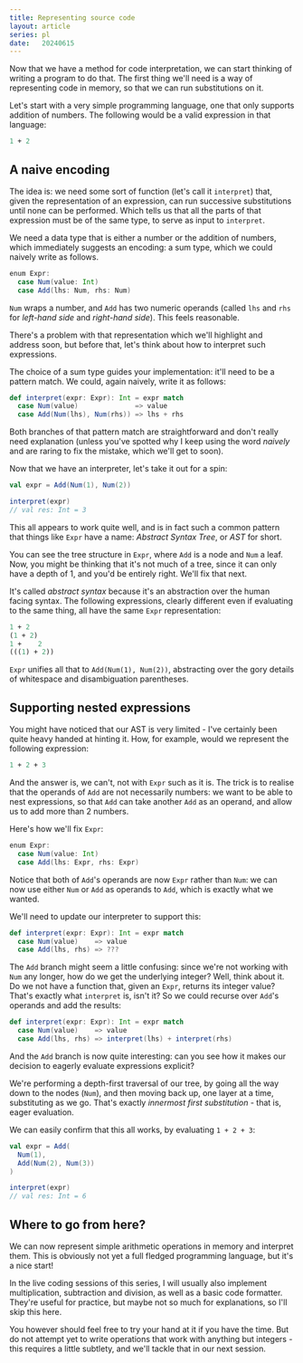 ```yaml
---
title: Representing source code
layout: article
series: pl
date:   20240615
---
```


Now that we have a method for code interpretation, we can start thinking of writing a program to do that. The first thing we'll need is a way of representing code in memory, so that we can run substitutions on it.

Let's start with a very simple programming language, one that only supports addition of numbers. The following would be a valid expression in that language:

```ocaml
1 + 2
```

## A naive encoding

The idea is: we need some sort of function (let's call it `interpret`) that, given the representation of an expression, can run successive substitutions until none can be performed. Which tells us that all the parts of that expression must be of the same type, to serve as input to `interpret`.

We need a data type that is either a number or the addition of numbers, which immediately suggests an encoding: a sum type, which we could naively write as follows.

```scala
enum Expr:
  case Num(value: Int)
  case Add(lhs: Num, rhs: Num)
```

`Num` wraps a number, and `Add` has two numeric operands (called `lhs` and `rhs` for _left-hand side_ and _right-hand side_). This feels reasonable.

There's a problem with that representation which we'll highlight and address soon, but before that, let's think about how to interpret such expressions.

The choice of a sum type guides your implementation: it'll need to be a pattern match. We could, again naively, write it as follows:

```scala
def interpret(expr: Expr): Int = expr match
  case Num(value)              => value
  case Add(Num(lhs), Num(rhs)) => lhs + rhs
```

Both branches of that pattern match are straightforward and don't really need explanation (unless you've spotted why I keep using the word _naively_ and are raring to fix the mistake, which we'll get to soon).

Now that we have an interpreter, let's take it out for a spin:

```scala
val expr = Add(Num(1), Num(2))

interpret(expr)
// val res: Int = 3
```

This all appears to work quite well, and is in fact such a common pattern that things like `Expr` have a name: _Abstract Syntax Tree_, or _AST_ for short.

You can see the tree structure in `Expr`, where `Add` is a node and `Num` a leaf. Now, you might be thinking that it's not much of a tree, since it can only have a depth of 1, and you'd be entirely right. We'll fix that next.

It's called _abstract syntax_ because it's an abstraction over the human facing syntax. The following expressions, clearly different even if evaluating to the same thing, all have the same `Expr` representation:
```ocaml
1 + 2
(1 + 2)
1 +    2
(((1) + 2))
```

`Expr` unifies all that to `Add(Num(1), Num(2))`, abstracting over the gory details of whitespace and disambiguation parentheses.

## Supporting nested expressions

You might have noticed that our AST is very limited - I've certainly been quite heavy handed at hinting it. How, for example, would we represent the following expression:

```ocaml
1 + 2 + 3
```

And the answer is, we can't, not with `Expr` such as it is. The trick is to realise that the operands of `Add` are not necessarily numbers: we want to be able to nest expressions, so that `Add` can take another `Add` as an operand, and allow us to add more than 2 numbers.

Here's how we'll fix `Expr`:

```scala
enum Expr:
  case Num(value: Int)
  case Add(lhs: Expr, rhs: Expr)
```

Notice that both of `Add`'s operands are now `Expr` rather than `Num`: we can now use either `Num` or `Add` as operands to `Add`, which is exactly what we wanted.

We'll need to update our interpreter to support this:

```scala
def interpret(expr: Expr): Int = expr match
  case Num(value)    => value
  case Add(lhs, rhs) => ???
```

The `Add` branch might seem a little confusing: since we're not working with `Num` any longer, how do we get the underlying integer? Well, think about it. Do we not have a function that, given an `Expr`, returns its integer value? That's exactly what `interpret` is, isn't it? So we could recurse over `Add`'s operands and add the results:

```scala
def interpret(expr: Expr): Int = expr match
  case Num(value)    => value
  case Add(lhs, rhs) => interpret(lhs) + interpret(rhs)
```

And the `Add` branch is now quite interesting: can you see how it makes our decision to eagerly evaluate expressions explicit?

We're performing a depth-first traversal of our tree, by going all the way down to the nodes (`Num`), and then moving back up, one layer at a time, substituting as we go. That's exactly _innermost first substitution_ - that is, eager evaluation.

We can easily confirm that this all works, by evaluating `1 + 2 + 3`:

```scala
val expr = Add(
  Num(1),
  Add(Num(2), Num(3))
)

interpret(expr)
// val res: Int = 6
```

## Where to go from here?

We can now represent simple arithmetic operations in memory and interpret them. This is obviously not yet a full fledged programming language, but it's a nice start!

In the live coding sessions of this series, I will usually also implement multiplication, subtraction and division, as well as a basic code formatter. They're useful for practice, but maybe not so much for explanations, so I'll skip this here.

You however should feel free to try your hand at it if you have the time. But do not attempt yet to write operations that work with anything but integers - this requires a little subtlety, and we'll tackle that in our next session.
